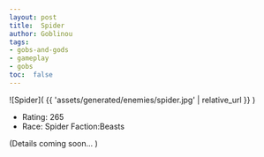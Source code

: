 ```yaml
---
layout: post
title:  Spider
author: Goblinou
tags:
- gobs-and-gods
- gameplay
- gobs
toc:  false
---
```


![Spider]( {{ 'assets/generated/enemies/spider.jpg' | relative_url }} )
- Rating: 265
- Race: Spider  Faction:Beasts

(Details coming soon... )